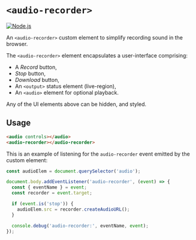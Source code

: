 
# `<audio-recorder>` #

[![Node.js][ci-badge]][ci]

An `<audio-recorder>` custom element to simplify recording sound in the browser.

The `<audio-recorder>` element encapsulates a user-interface comprising:
* A _Record_ button,
* _Stop_ button,
* _Download_ button,
* An `<output>` status element (live-region),
* An `<audio>` element for optional playback.

Any of the UI elements above can be hidden, and styled.

## Usage

```html
<audio controls></audio>
<audio-recorder></audio-recorder>
```

This is an example of listening for the `audio-recorder` event emitted by the custom element:

```js
const audioElem = document.querySelector('audio');

document.body.addEventListener('audio-recorder', (event) => {
  const { eventName } = event;
  const recorder = event.target;

  if (event.is('stop')) {
    audioElem.src = recorder.createAudioURL();
  }

  console.debug('audio-recorder:', eventName, event);
});
```

[ci]: https://github.com/nfreear/audio-recorder/actions/workflows/node.js.yml
[ci-badge]: https://github.com/nfreear/audio-recorder/actions/workflows/node.js.yml/badge.svg
[source]: https://github.com/nfreear/11labs-demo/issues/1
